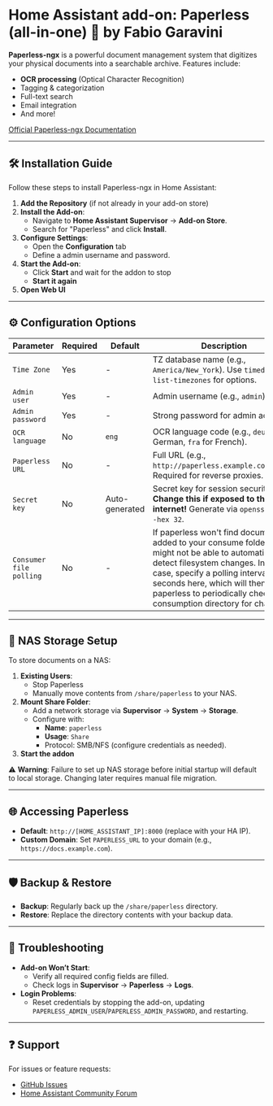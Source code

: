 # Home Assistant add-on: Paperless (all-in-one) 📄 by Fabio Garavini

**Paperless-ngx** is a powerful document management system that digitizes your physical documents into a searchable archive. Features include:

- **OCR processing** (Optical Character Recognition)
- Tagging & categorization
- Full-text search
- Email integration
- And more!

[Official Paperless-ngx Documentation](https://docs.paperless-ngx.com)

---

## 🛠 Installation Guide

Follow these steps to install Paperless-ngx in Home Assistant:

1. **Add the Repository** (if not already in your add-on store)
2. **Install the Add-on**:
   - Navigate to **Home Assistant Supervisor** → **Add-on Store**.
   - Search for "Paperless" and click **Install**.
3. **Configure Settings**:
   - Open the **Configuration** tab
   - Define a admin username and password.
4. **Start the Add-on**:
   - Click **Start** and wait for the addon to stop
   - **Start it again**
5. **Open Web UI**

---

## ⚙️ Configuration Options

| Parameter                     | Required | Default | Description                                                                 |
|-------------------------------|----------|---------|-----------------------------------------------------------------------------|
| `Time Zone`         | Yes      | -       | TZ database name (e.g., `America/New_York`). Use `timedatectl list-timezones` for options. |
| `Admin user`        | Yes      | -       | Admin username (e.g., `admin`).                                             |
| `Admin password`    | Yes      | -       | Strong password for admin account.                                          |
| `OCR language`      | No       | `eng`   | OCR language code (e.g., `deu` for German, `fra` for French).               |
| `Paperless URL`               | No       | -       | Full URL (e.g., `http://paperless.example.com:8000`). Required for reverse proxies. |
| `Secret key`        | No       | Auto-generated | Secret key for session security. **Change this if exposed to the internet!** Generate via `openssl rand -hex 32`. |
| `Consumer file polling`    | No      | -       | If paperless won't find documents added to your consume folder, it might not be able to automatically detect filesystem changes. In that case, specify a polling interval in seconds here, which will then cause paperless to periodically check your consumption directory for changes.                                          |

---

## 💾 NAS Storage Setup

To store documents on a NAS:

1. **Existing Users**:
   - Stop Paperless
   - Manually move contents from `/share/paperless` to your NAS.
1. **Mount Share Folder**:
   - Add a network storage via **Supervisor** → **System** → **Storage**.
   - Configure with:
     - **Name**: `paperless`
     - **Usage**: `Share`
     - Protocol: SMB/NFS (configure credentials as needed).
1. **Start the addon**

⚠️ **Warning**: Failure to set up NAS storage before initial startup will default to local storage. Changing later requires manual file migration.

---

## 🌐 Accessing Paperless

- **Default**: `http://[HOME_ASSISTANT_IP]:8000` (replace with your HA IP).
- **Custom Domain**: Set `PAPERLESS_URL` to your domain (e.g., `https://docs.example.com`).

---

## 🛡 Backup & Restore

- **Backup**: Regularly back up the `/share/paperless` directory.
- **Restore**: Replace the directory contents with your backup data.

---

## 🚨 Troubleshooting

- **Add-on Won’t Start**:
  - Verify all required config fields are filled.
  - Check logs in **Supervisor** → **Paperless** → **Logs**.
- **Login Problems**:
  - Reset credentials by stopping the add-on, updating `PAPERLESS_ADMIN_USER`/`PAPERLESS_ADMIN_PASSWORD`, and restarting.

---

## ❓ Support

For issues or feature requests:

- [GitHub Issues](https://github.com/fabio-garavini/hassio-addons/issues)
- [Home Assistant Community Forum](https://community.home-assistant.io)
